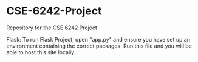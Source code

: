 # CSE-6242-Project
Repository for the CSE 6242 Project

Flask: To run Flask Project, open "app.py" and ensure you have set up an environment containing the correct packages.  Run this file and you will be able to host this site locally.
